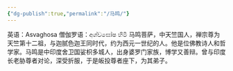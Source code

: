 ```yaml
---
{"dg-publish":true,"permalink":"/马鸣/"}
---
```


英语：Asvaghosa
僧伽罗语：අශ්වඝෝෂ හිමි
马鸣菩萨，中天竺国人，禅宗尊为天竺第十二祖，与迦腻色迦王同时代，约为西元一世纪的人。他是位佛教诗人和哲学家。马鸣是中印度舍卫国娑枳多城人，出身婆罗门家族，博学又善辩。曾与印度长老胁尊者对论，深受折服，于是皈投尊者座下，为其弟子。